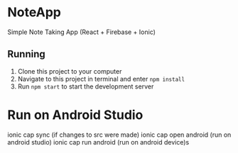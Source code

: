 # NoteApp
Simple Note Taking App (React + Firebase + Ionic)

## Running
1. Clone this project to your computer
2. Navigate to this project in terminal and enter `npm install`
4. Run `npm start` to start the development server 


# Run on Android Studio
ionic cap sync (if changes to src were made)
ionic cap open android (run on android studio)
ionic cap run android (run on android device)s